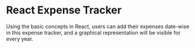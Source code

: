 
# React Expense Tracker

Using the basic concepts in React, users can add their expenses date-wise in this expense tracker, and a graphical representation will be visible for every year.

